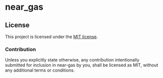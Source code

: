 # near_gas



## License

This project is licensed under the [MIT license].

[MIT license]: https://github.com/Mr0melian/near_gas/blob/master/LICENSE-MIT
[Apache-2.0 license]:  https://github.com/Mr0melian/near_gas/blob/master/LICENSE-APACHE

### Contribution

Unless you explicitly state otherwise, any contribution intentionally submitted
for inclusion in near-gas by you, shall be licensed as MIT, without any additional
terms or conditions.
